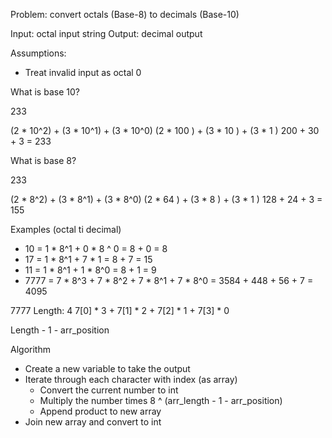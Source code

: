 Problem: convert octals (Base-8) to decimals (Base-10)

Input: octal input string
Output: decimal output

Assumptions:
- Treat invalid input as octal 0

What is base 10?

233

(2 * 10^2) + (3 * 10^1) + (3 * 10^0)
(2 * 100 ) + (3 * 10  ) + (3 * 1   )
200        + 30         + 3
= 233

What is base 8?

233

(2 * 8^2) + (3 * 8^1) + (3 * 8^0)
(2 * 64 ) + (3 * 8  ) + (3 * 1   )
128       + 24        + 3
= 155

Examples (octal ti decimal)
- 10 = 1 * 8^1 + 0 * 8 ^ 0 = 8 + 0 = 8
- 17 = 1 * 8^1 + 7 * 1 = 8 + 7 = 15
- 11 = 1 * 8^1 + 1 * 8^0 = 8 + 1 = 9
- 7777 = 7 * 8^3 + 7 * 8^2 + 7 * 8^1 + 7 * 8^0 = 3584 + 448 + 56 + 7 = 4095


7777
Length: 4
7[0] * 3 + 7[1] * 2 + 7[2] * 1 + 7[3] * 0

Length - 1 - arr_position

Algorithm
- Create a new variable to take the output
- Iterate through each character with index (as array)
  - Convert the current number to int
  - Multiply the number times 8 ^ (arr_length - 1 - arr_position)
  - Append product to new array
- Join new array and convert to int